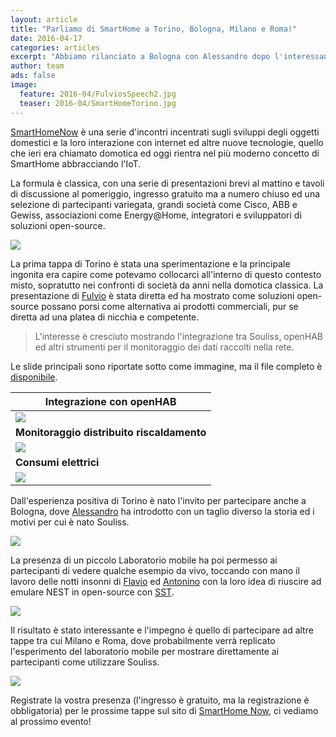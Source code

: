 ```yaml
---
layout: article
title: "Parliamo di SmartHome a Torino, Bologna, Milano e Roma!"
date: 2016-04-17
categories: articles
excerpt: "Abbiamo rilanciato a Bologna con Alessandro dopo l'interessante esperienza di Fulvio a Torino, prossima tappa Milano."
author: team
ads: false
image:
  feature: 2016-04/FulviosSpeech2.jpg
  teaser: 2016-04/SmartHomeTorino.jpg
---
```


[SmartHomeNow](http://smarthomenow.it/) è una serie d'incontri incentrati sugli sviluppi degli oggetti domestici e la loro interazione con internet ed altre nuove tecnologie, quello che ieri era chiamato domotica ed oggi rientra nel più moderno concetto di SmartHome abbracciando l'IoT.

La formula è classica, con una serie di presentazioni brevi al mattino e tavoli di discussione al pomeriggio, ingresso gratuito ma a numero chiuso ed una selezione di partecipanti variegata, grandi società come Cisco, ABB e Gewiss, associazioni come Energy@Home, integratori e sviluppatori di soluzioni open-source.

![](http://souliss.net/images/2016-04/FulviosSpeech.jpg)

La prima tappa di Torino è stata una sperimentazione e la principale ingonita era capire come potevamo collocarci all'interno di questo contesto misto, sopratutto nei confronti di società da anni nella domotica classica. La presentazione di [Fulvio](https://github.com/FulvioSpelta) è stata diretta ed ha mostrato come soluzioni open-source possano porsi come alternativa ai prodotti commerciali, pur se diretta ad una platea di nicchia e competente.

> L'interesse è cresciuto mostrando l'integrazione tra Souliss, openHAB ed altri strumenti per il monitoraggio dei dati raccolti nella rete.

Le slide principali sono riportate sotto come immagine, ma il file completo è [disponibile](http://souliss.net/images/2016-04/Souliss_SmartHomeNow_v0.pdf).

|**Integrazione con openHAB**|
|---|
|![](http://souliss.net/images/2016-04/slide1.jpg)|
|**Monitoraggio distribuito riscaldamento**|
|![](http://souliss.net/images/2016-04/slide2.jpg)|
|**Consumi elettrici**|
|![](http://souliss.net/images/2016-04/slide4.jpg)|

Dall'esperienza positiva di Torino è nato l'invito per partecipare anche a Bologna, dove [Alessandro](https://github.com/shineangelic) ha introdotto con un taglio diverso la storia ed i motivi per cui è nato Souliss. 

![](http://souliss.net/images/2016-04/Pexoratore.jpg)

La presenza di un piccolo Laboratorio mobile ha poi permesso ai partecipanti di vedere qualche esempio da vivo, toccando con mano il lavoro delle notti insonni di [Flavio](https://github.com/mcbittech) ed [Antonino](https://github.com/fazioa) con la loro idea di riuscire ad emulare NEST in open-source con [SST](https://github.com/souliss/smart-thermostat).

![](http://souliss.net/images/2016-04/slide3.jpg)

Il risultato è stato interessante e l'impegno è quello di partecipare ad altre tappe tra cui Milano e Roma, dove probabilmente verrà replicato l'esperimento del laboratorio mobile per mostrare direttamente ai partecipanti come utilizzare Souliss.

![](http://souliss.net/images/2016-04/Nostromo_Pex.jpg)

Registrate la vostra presenza (l'ingresso è gratuito, ma la registrazione è obbligatoria) per le prossime tappe sul sito di [SmartHome Now](http://smarthomenow.it/), ci vediamo al prossimo evento!